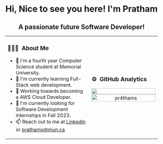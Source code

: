 <h1 align="center">Hi, Nice to see you here! I'm Pratham</h1>
<h2 align="center">A passionate future Software Developer!</h2>

<table width="100%">
    <tr>
       <td width="55%">

### 👨🏻‍💻 &nbsp;About Me

- 🌱 i'm a fourth year Computer Science student at Memorial University.
- 🌱 I'm currently learning Full-Stack web development.
- 🤝 Working towards becoming a AWS Cloud Developer.
- 🔭 I'm currently looking for Software Development internships in Fall 2023.
- 📫 Reach out to me at [LinkedIn](https://www.linkedin.com/in/pr4thams/) or prathams@mun.ca
    </td>
    <td>

### ⚙️ &nbsp;GitHub Analytics

<p align="center">
 <image width="100%" src="https://github-readme-streak-stats.herokuapp.com/?user=pr4thams&theme=dark" />
    <br/>
        <img width="100%" src="https://github-readme-stats.vercel.app/api/top-langs?username=pr4thams&show_icons=true&locale=en&layout=compact&theme=dark" alt="pr4thams" />
    </p>
        </td>
    </tr>
</table>
<!-- <table><tr><td>
    
### Frontend
<div align="center">
<a href="https://skillicons.dev">
<img src="https://skillicons.dev/icons?i=html,css,javascript,typescript,react,tailwind,bootstrap&perline=4" />
</a>
</div>
    
</td>
<td>
    
### Backend
<div align="center">
<a href="https://skillicons.dev">
<img src="https://skillicons.dev/icons?i=nextjs,nodejs,mysql,mongodb&perline=4" />
</a>
</div>
    
</td>
<td>
    
### Cloud Technologies
<div align="center">
<a href="https://skillicons.dev">
<img src="https://skillicons.dev/icons?i=aws,vercel,heroku&perline=4" />
</a>
</div> -->

